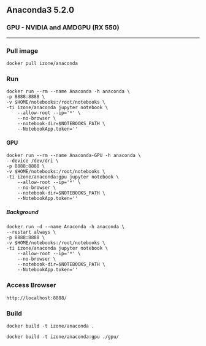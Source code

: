 ## Anaconda3 5.2.0
### GPU - NVIDIA and AMDGPU (RX 550)
-----

### Pull image
```
docker pull izone/anaconda
```
### Run
```
docker run --rm --name Anaconda -h anaconda \
-p 8888:8888 \
-v $HOME/notebooks:/root/notebooks \
-ti izone/anaconda jupyter notebook \
	--allow-root --ip='*' \
	--no-browser \
	--notebook-dir=$NOTEBOOKS_PATH \
	--NotebookApp.token=''
```
#### GPU
```
docker run --rm --name Anaconda-GPU -h anaconda \
--device /dev/dri \
-p 8888:8888 \
-v $HOME/notebooks:/root/notebooks \
-ti izone/anaconda:gpu jupyter notebook \
	--allow-root --ip='*' \
	--no-browser \
	--notebook-dir=$NOTEBOOKS_PATH \
	--NotebookApp.token=''
```

##### Background
```
docker run -d --name Anaconda -h anaconda \
--restart always \
-p 8888:8888 \
-v $HOME/notebooks:/root/notebooks \
-ti izone/anaconda jupyter notebook \
	--allow-root --ip='*' \
	--no-browser \
	--notebook-dir=$NOTEBOOKS_PATH \
	--NotebookApp.token=''
```
### Access Browser
```
http://localhost:8888/
```
### Build
```
docker build -t izone/anaconda .
```
```
docker build -t izone/anaconda:gpu ./gpu/
```
